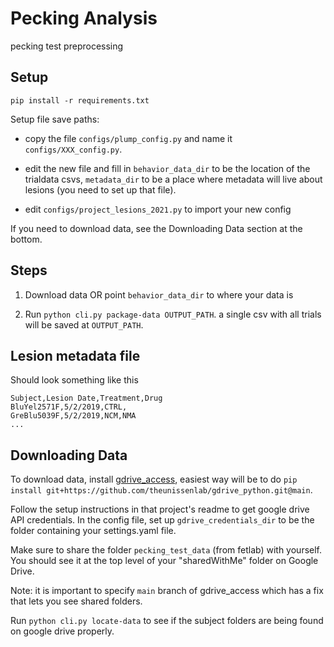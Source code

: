 # Pecking Analysis

pecking test preprocessing

## Setup

```
pip install -r requirements.txt
```

Setup file save paths:

* copy the file `configs/plump_config.py` and name it `configs/XXX_config.py`.

* edit the new file and fill in `behavior_data_dir` to be the location of the trialdata csvs, `metadata_dir` to be a place where metadata will live about lesions (you need to set up that file).

* edit `configs/project_lesions_2021.py` to import your new config

If you need to download data, see the Downloading Data section at the bottom.

## Steps

1. Download data OR point `behavior_data_dir` to where your data is

2. Run `python cli.py package-data OUTPUT_PATH`. a single csv with all trials will be saved at `OUTPUT_PATH`.

## Lesion metadata file

Should look something like this

```
Subject,Lesion Date,Treatment,Drug
BluYel2571F,5/2/2019,CTRL,
GreBlu5039F,5/2/2019,NCM,NMA
...
```

## Downloading Data

To download data, install [gdrive_access](https://github.com/theunissenlab/gdrive_python), easiest way will be to do `pip install git+https://github.com/theunissenlab/gdrive_python.git@main`.

Follow the setup instructions in that project's readme to get google drive API credentials. In the config file, set up `gdrive_credentials_dir` to be the folder containing your settings.yaml file.

Make sure to share the folder `pecking_test_data` (from fetlab) with yourself. You should see it at the top level of your "sharedWithMe" folder on Google Drive.

Note: it is important to specify `main` branch of gdrive_access which has a fix that lets you see shared folders.

Run `python cli.py locate-data` to see if the subject folders are being found on google drive properly.



